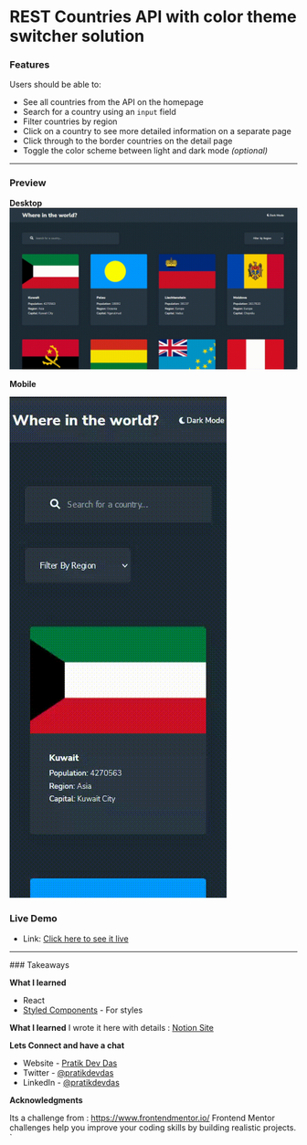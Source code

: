 # REST Countries API with color theme switcher solution
### Features

Users should be able to:

- See all countries from the API on the homepage
- Search for a country using an `input` field
- Filter countries by region
- Click on a country to see more detailed information on a separate page
- Click through to the border countries on the detail page
- Toggle the color scheme between light and dark mode *(optional)*
<hr>

### Preview
**Desktop**
![](./desktop-rm.gif)

**Mobile**

![](./mobile-rm.gif)


### Live Demo

- Link: [Click here to see it live](https://rest-countries-api-with-color-theme-switcher-master-lac.vercel.app/)

<hr>
### Takeaways

**What I learned**
- React
- [Styled Components](https://styled-components.com/) - For styles

**What I learned**
I wrote it here with details : [Notion Site](https://reliable-calliandra-778.notion.site/Takeaways-from-Rest-country-project-458b2a355c434abd8e10aeacda5f42c2)

**Lets Connect and have a chat**
- Website - [Pratik Dev Das](https://www.pratikdevdas.com/)
- Twitter - [@pratikdevdas](https://twitter.com/pratikdevdas)
- LinkedIn - [@pratikdevdas](https://www.linkedin.com/in/pratikdevdas/)

**Acknowledgments**

Its a challenge from : https://www.frontendmentor.io/
 Frontend Mentor challenges help you improve your coding skills by building realistic projects. 
`